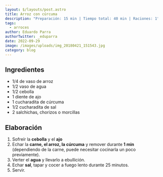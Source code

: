 ```yaml
---
layout: $/layouts/post.astro
title: Arroz con cúrcuma
description: "Preparación: 15 min | Tiempo total: 40 min | Raciones: 1"
tags:
  - arroces
author: Eduardo Parra
authorTwitter: _eduparra
date: 2022-09-29
image: /images/uploads/img_20180421_151543.jpg
category: blog
---
```

## Ingredientes

- 1/4 de vaso de arroz
- 1/2 vaso de agua
- 1/2 cebolla
- 1 diente de ajo
- 1 cucharadita de cúrcuma
- 1/2 cucharadita de sal
- 2 salchichas, chorizos o morcillas

## Elaboración

1. Sofreír la **cebolla** y el **ajo**
2. Echar la **carne, el arroz, la cúrcuma** y remover durante **1 min** (dependiendo de la carne, puede necesitar cocinarla un poco previamente).
3. Verter el **agua** y llevarlo a ebullición.
4. Echar **sal**, tapar y cocer a fuego lento durante 25 minutos.
5. Servir.
